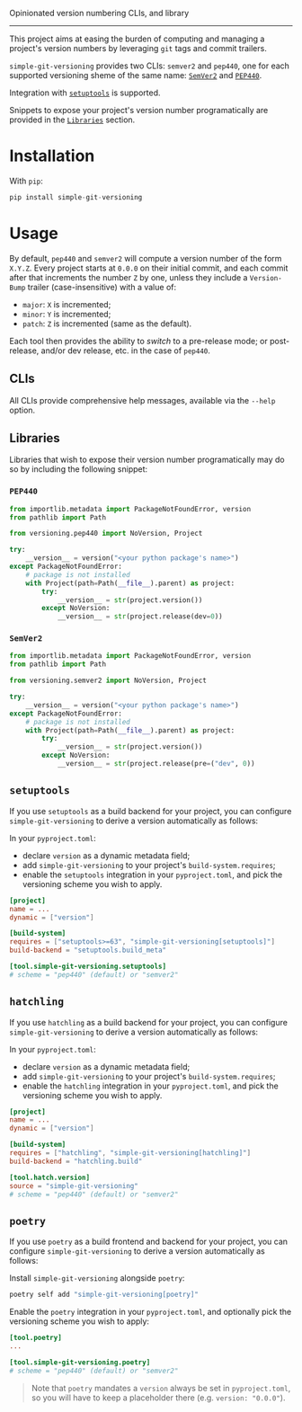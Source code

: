Opinionated version numbering CLIs, and library

--------------------------------------------------------------------------------

This project aims at easing the burden of computing and managing a project's
version numbers by leveraging `git` tags and commit trailers.

`simple-git-versioning` provides two CLIs: `semver2` and `pep440`, one for each
supported versioning sheme of the same name: [`SemVer2`](https://semver.org) and 
[`PEP440`](https://peps.python.org/pep-0440/).

Integration with [`setuptools`](#setuptools) is supported.

Snippets to expose your project's version number programatically are provided in
the [`Libraries`](#libraries) section.

# Installation

With `pip`:

```python
pip install simple-git-versioning
```

# Usage

By default, `pep440` and `semver2` will compute a version number of the form
`X.Y.Z`. Every project starts at `0.0.0` on their initial commit, and each
commit after that increments the number `Z` by one, unless they include a
`Version-Bump` trailer (case-insensitive) with a value of:
- `major`: `X` is incremented;
- `minor`: `Y` is incremented;
- `patch`: `Z` is incremented (same as the default).

Each tool then provides the ability to _switch_ to a pre-release mode; or
post-release, and/or dev release, etc. in the case of `pep440`.

## CLIs

All CLIs provide comprehensive help messages, available via the `--help` option.

## Libraries

Libraries that wish to expose their version number programatically may do so by
including the following snippet:

### `PEP440`

```python
from importlib.metadata import PackageNotFoundError, version
from pathlib import Path

from versioning.pep440 import NoVersion, Project

try:
    __version__ = version("<your python package's name>")
except PackageNotFoundError:
    # package is not installed
    with Project(path=Path(__file__).parent) as project:
        try:
            __version__ = str(project.version())
        except NoVersion:
            __version__ = str(project.release(dev=0))
```

### `SemVer2`

```python
from importlib.metadata import PackageNotFoundError, version
from pathlib import Path

from versioning.semver2 import NoVersion, Project

try:
    __version__ = version("<your python package's name>")
except PackageNotFoundError:
    # package is not installed
    with Project(path=Path(__file__).parent) as project:
        try:
            __version__ = str(project.version())
        except NoVersion:
            __version__ = str(project.release(pre=("dev", 0))
```

## `setuptools`

If you use `setuptools` as a build backend for your project, you can configure
`simple-git-versioning` to derive a version automatically as follows:

In your `pyproject.toml`:
  - declare `version` as a dynamic metadata field;
  - add `simple-git-versioning` to your project's `build-system.requires`;
  - enable the `setuptools` integration in your `pyproject.toml`, and pick the
    versioning scheme you wish to apply.

```toml
[project]
name = ...
dynamic = ["version"]

[build-system]
requires = ["setuptools>=63", "simple-git-versioning[setuptools]"]
build-backend = "setuptools.build_meta"

[tool.simple-git-versioning.setuptools]
# scheme = "pep440" (default) or "semver2"
```

## `hatchling`

If you use `hatchling` as a build backend for your project, you can configure
`simple-git-versioning` to derive a version automatically as follows:

In your `pyproject.toml`:
  - declare `version` as a dynamic metadata field;
  - add `simple-git-versioning` to your project's `build-system.requires`;
  - enable the `hatchling` integration in your `pyproject.toml`, and pick the
    versioning scheme you wish to apply.

```toml
[project]
name = ...
dynamic = ["version"]

[build-system]
requires = ["hatchling", "simple-git-versioning[hatchling]"]
build-backend = "hatchling.build"

[tool.hatch.version]
source = "simple-git-versioning"
# scheme = "pep440" (default) or "semver2"
```

## `poetry`

If you use `poetry` as a build frontend and backend for your project, you can
configure `simple-git-versioning` to derive a version automatically as follows:

Install `simple-git-versioning` alongside `poetry`:

```bash
poetry self add "simple-git-versioning[poetry]"
```

Enable the `poetry` integration in your `pyproject.toml`, and optionally pick
the versioning scheme you wish to apply:

```toml
[tool.poetry]
...

[tool.simple-git-versioning.poetry]
# scheme = "pep440" (default) or "semver2"
```

> Note that `poetry` mandates a `version` always be set in `pyproject.toml`, so
> you will have to keep a placeholder there (e.g. `version: "0.0.0"`).
